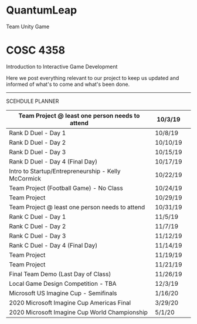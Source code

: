 # QuantumLeap
Team Unity Game
# COSC 4358
Introduction to Interactive Game Development

Here we post everything relevant to our project to keep us updated and informed of what's to come and what's been done.

-----

SCEHDULE PLANNER

| Team Project @ least one person needs to attend     	| 10/3/19  	|            	|
|-----------------------------------------------------	|----------	|------------	|
| Rank D Duel - Day 1                                 	| 10/8/19  	|            	|
| Rank D Duel - Day 2                                 	| 10/10/19 	|            	|
| Rank D Duel - Day 3                                 	| 10/15/19 	|            	|
| Rank D Duel - Day 4 (Final Day)                     	| 10/17/19 	|            	|
| Intro to Startup/Entrepreneurship - Kelly McCormick 	| 10/22/19 	|            	|
| Team Project (Football Game) - No Class             	| 10/24/19 	|            	|
| Team Project                                        	| 10/29/19 	|            	|
| Team Project @ least one person needs to attend     	| 10/31/19 	|            	|
| Rank C Duel - Day 1                                 	| 11/5/19  	|            	|
| Rank C Duel - Day 2                                 	| 11/7/19  	|            	|
| Rank C Duel - Day 3                                 	| 11/12/19 	|            	|
| Rank C Duel - Day 4 (Final Day)                     	| 11/14/19 	|            	|
| Team Project                                        	| 11/19/19 	|            	|
| Team Project                                        	| 11/21/19 	|            	|
| Final Team Demo (Last Day of Class)                 	| 11/26/19 	|            	|
| Local Game Design Competition - TBA                 	| 12/3/19  	|            	|
| Microsoft US Imagine Cup - Semifinals               	| 1/16/20  	|            	|
| 2020 Microsoft Imagine Cup Americas Final           	| 3/29/20  	|            	|
| 2020 Microsoft Imagine Cup World Championship       	| 5/1/20   	|            	|
